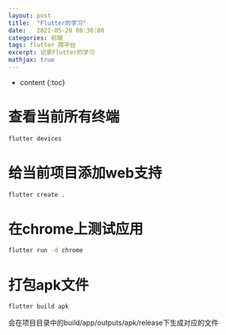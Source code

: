 ```yaml
---
layout: post
title:  "Flutter的学习"
date:   2021-05-20 08:36:00
categories: 前端
tags: flutter 跨平台
excerpt: 记录Flutter的学习
mathjax: true
---
```


* content
{:toc}

# 查看当前所有终端

```cmd
flutter devices
```

# 给当前项目添加web支持
```cmd
flutter create .
```

# 在chrome上测试应用
```cmd
flutter run -d chrome
```

# 打包apk文件
```cmd
flutter build apk
```

会在项目目录中的build/app/outputs/apk/release下生成对应的文件

